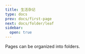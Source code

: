 ```yaml
---
title: 生活杂记
type: docs
prev: docs/first-page
next: docs/folder/leaf
sidebar:
  open: true
---
```


Pages can be organized into folders.
